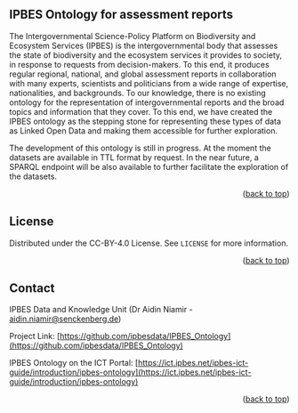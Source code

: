 <!-- Improved compatibility of back to top link: See: https://github.com/othneildrew/Best-README-Template/pull/73 -->
<a name="readme-top"></a>

<!-- ABOUT THE PROJECT -->
## IPBES Ontology for assessment reports

The Intergovernmental Science-Policy Platform on Biodiversity and Ecosystem Services (IPBES) is the intergovernmental body that assesses the state of biodiversity and the ecosystem services it provides to society, in response to requests from decision-makers. To this end, it produces regular regional, national, and global assessment reports in collaboration with many experts, scientists and politicians from a wide range of expertise, nationalities, and backgrounds. 
To our knowledge, there is no existing ontology for the representation of intergovernmental reports and the broad topics and information that they cover. To this end, we have created the IPBES ontology as the stepping stone for representing these types of data as Linked Open Data and making them accessible for further exploration.

The development of this ontology is still in progress. At the moment the datasets are available in TTL format by request. In the near future, a SPARQL endpoint will be also available to further facilitate the exploration of the datasets. 


<p align="right">(<a href="#readme-top">back to top</a>)</p>


<!-- LICENSE -->
## License

Distributed under the CC-BY-4.0 License. See `LICENSE` for more information.

<p align="right">(<a href="#readme-top">back to top</a>)</p>



<!-- CONTACT -->
## Contact

IPBES Data and Knowledge Unit (Dr Aidin Niamir - aidin.niamir@senckenberg.de)

Project Link: [https://github.com/ipbesdata/IPBES_Ontology](https://github.com/ipbesdata/IPBES_Ontology)

IPBES Ontology on the ICT Portal: [https://ict.ipbes.net/ipbes-ict-guide/introduction/ipbes-ontology](https://ict.ipbes.net/ipbes-ict-guide/introduction/ipbes-ontology)

<p align="right">(<a href="#readme-top">back to top</a>)</p>
